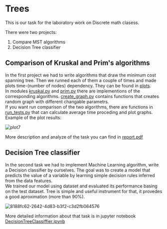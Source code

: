 # Trees
This is our task for the laboratory work on Discrete math clasess.

There were two projects:
1. Compare MST algorithms
2. Decision Tree classifier

## Comparison of Kruskal and Prim's algorithms
   In the first project we had to write algorithms that draw the minimum cost spanning tree.
Then we runned each of them a couple of times and made plots time-(number of nodes) dependency. They can be found in [plots](plots).\
   In modules [kruskal.py](kruskal.py) and [prim.py](prim.py) there are implementions of the corresponding algorithms.
[create_graph.py](create_graph.py) contains functions that creates random graph with different changable parametrs.\
   If you want run comparison of the two algorithms, there are functions in [run_tests.py](run_tests.py) that can calculate average time proceding and plot graphs.\
Example of the plot results:


![plot7](https://user-images.githubusercontent.com/91615606/155042256-7276c580-ab30-46ea-bf71-7149c3e9631f.png)

 More description and analyze of the task you can find in [report.pdf](report.pdf)
 
 ##  Decision Tree classifier
 In the second task we had to implement Machine Learning algorithm, write a Decision classifier by ourselves. The goal was to create a model that predicts the value of a variable by learning simple decision rules inferred from the data features.\
 We trained our model using dataset and evaluated its performance basing on the test dataset. Tree is simple and useful instrument for that, it provedes a good aproximation (more than 90%).
 
 ![8188fc62-2642-4d83-b3f2-c3d2fb064576](https://user-images.githubusercontent.com/91615606/155042511-21955e3b-0cb7-4102-9da2-dfc377c2ef7a.png)

 More detailed information about that task is in jupyter notebook [DecisionTreeClassiffier.ipynb](DecisionTreeClassiffier.ipynb)
